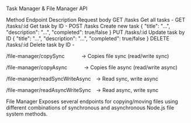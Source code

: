 Task Manager & File Manager API

Method	Endpoint	Description	Request body
GET	/tasks	Get all tasks	-
GET	/tasks/:id	Get task by ID	-
POST	/tasks	Create new task	{ "title": "...", "description": "...", "completed": true/false }
PUT	/tasks/:id	Update task by ID	{ "title": "...", "description": "...", "completed": true/false }
DELETE	/tasks/:id	Delete task by ID	-

/file-manager/copySync    → Copies file sync (read/write sync)

/file-manager/copyAsync    → Copies file async (read/write async)

/file-manager/readSyncWriteAsync → Read sync, write async

/file-manager/readAsyncWriteSync → Read async, write sync

File Manager
Exposes several endpoints for copying/moving files using different combinations of synchronous and asynchronous Node.js file system methods.
